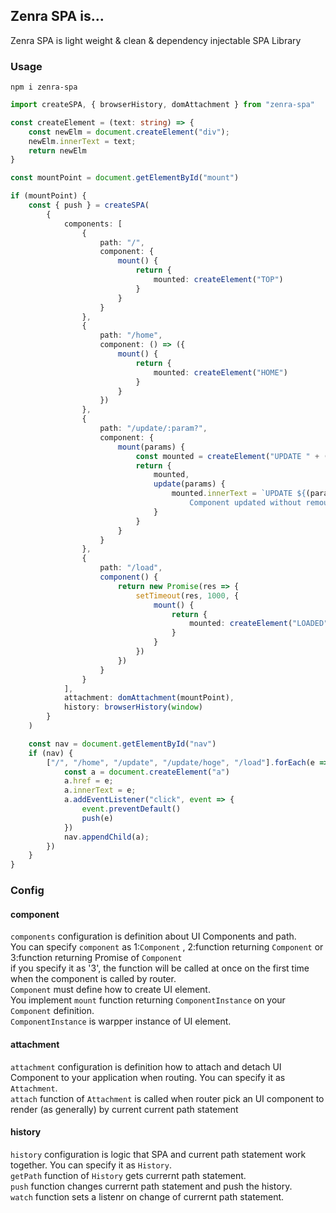 ## Zenra SPA is...
Zenra SPA is light weight & clean & dependency injectable SPA Library 

### Usage
```
npm i zenra-spa
```

```ts
import createSPA, { browserHistory, domAttachment } from "zenra-spa"

const createElement = (text: string) => {
    const newElm = document.createElement("div");
    newElm.innerText = text;
    return newElm
}

const mountPoint = document.getElementById("mount")

if (mountPoint) {
    const { push } = createSPA(
        {
            components: [
                {
                    path: "/",
                    component: {
                        mount() {
                            return {
                                mounted: createElement("TOP")
                            }
                        }
                    }
                },
                {
                    path: "/home",
                    component: () => ({
                        mount() {
                            return {
                                mounted: createElement("HOME")
                            }
                        }
                    })
                },
                {
                    path: "/update/:param?",
                    component: {
                        mount(params) {
                            const mounted = createElement("UPDATE " + (params.param || ""))
                            return {
                                mounted,
                                update(params) {
                                    mounted.innerText = `UPDATE ${(params.param || "")}
                                        Component updated without remounting.`
                                }
                            }
                        }
                    }
                },
                {
                    path: "/load",
                    component() {
                        return new Promise(res => {
                            setTimeout(res, 1000, {
                                mount() {
                                    return {
                                        mounted: createElement("LOADED")
                                    }
                                }
                            })
                        })
                    }
                }
            ],
            attachment: domAttachment(mountPoint),
            history: browserHistory(window)
        }
    )

    const nav = document.getElementById("nav")
    if (nav) {
        ["/", "/home", "/update", "/update/hoge", "/load"].forEach(e => {
            const a = document.createElement("a")
            a.href = e;
            a.innerText = e;
            a.addEventListener("click", event => {
                event.preventDefault()
                push(e)
            })
            nav.appendChild(a);
        })
    }
}

```

### Config 

#### component
`components` configuration is definition about UI Components and path.  
You can specify `component` as 1:`Component` , 2:function returning `Component` or 3:function returning Promise of `Component`  
if you specify it as '3', the function will be called at once on the first time when the component is called by router.  
`Component` must define how to create UI element.  
You implement `mount` function returning `ComponentInstance` on your `Component` definition.  
`ComponentInstance` is warpper instance of UI element.  

#### attachment
`attachment` configuration is definition how to attach and detach UI Component to your application when routing.
You can specify it as `Attachment`.  
`attach` function of `Attachment` is called when router pick an UI component to render (as generally) by current current path statement  

#### history
`history` configuration is logic that SPA and current path statement work together.
You can specify it as `History`.  
`getPath` function of `History` gets currernt path statement.  
`push` function changes currernt path statement and push the history.  
`watch` function sets a listenr on change of currernt path statement.  
